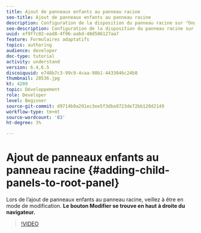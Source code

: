 ```yaml
---
title: Ajout de panneaux enfants au panneau racine
seo-title: Ajout de panneaux enfants au panneau racine
description: Configuration de la disposition du panneau racine sur "Onglets à gauche" et ajout de panneaux enfants au panneau racine.
seo-description: Configuration de la disposition du panneau racine sur "Onglets à gauche" et ajout de panneaux enfants au panneau racine.
uuid: ef9f7c02-ead8-4f96-aabd-40d586127aa7
feature: Formulaires adaptatifs
topics: authoring
audience: developer
doc-type: tutorial
activity: understand
version: 6.4,6.5
discoiquuid: e748b7c3-99c9-4caa-98b1-4433046c24b8
thumbnail: 28536.jpg
kt: 4209
topic: Développement
role: Developer
level: Beginner
source-git-commit: d9714b9a291ec3ee5f3dba9723de72bb120d2149
workflow-type: tm+mt
source-wordcount: '83'
ht-degree: 3%

---
```



# Ajout de panneaux enfants au panneau racine {#adding-child-panels-to-root-panel}

Lors de l’ajout de panneaux enfants au panneau racine, veillez à être en mode de modification. **Le bouton Modifier se trouve en haut à droite du navigateur.**


>[!VIDEO](https://video.tv.adobe.com/v/28536?quality=9&learn=on)

